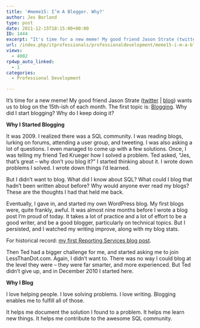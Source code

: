 ```yaml
---
title: '#meme15: I’m A Blogger. Why?'
author: Jes Borland
type: post
date: 2011-12-15T18:15:00+00:00
ID: 1444
excerpt: "It's time for a new meme! My good friend Jason Strate (twitter | blog) wants us to blog on the 15th-ish of each month. The first topic is: Blogging. Why did I start blogging? Why do I keep doing it?"
url: /index.php/itprofessionals/professionaldevelopment/meme15-i-m-a-blogger/
views:
  - 4002
rp4wp_auto_linked:
  - 1
categories:
  - Professional Development

---
```

It&#8217;s time for a new meme! My good friend Jason Strate ([twitter][1] | [blog][2]) wants us to blog on the 15th-ish of each month. The first topic is: [Blogging][3]. Why did I start blogging? Why do I keep doing it? 

**Why I Started Blogging**

It was 2009. I realized there was a SQL community. I was reading blogs, lurking on forums, attending a user group, and tweeting. I was also asking a lot of questions. I even managed to come up with a few solutions. Once, I was telling my friend Ted Krueger how I solved a problem. Ted asked, &#8220;Jes, that&#8217;s great &#8211; why don&#8217;t you blog it?&#8221; I started thinking about it. I wrote down problems I solved. I wrote down things I&#8217;d learned. 

But I didn&#8217;t want to blog. What did I know about SQL? What could I blog that hadn&#8217;t been written about before? Why would anyone ever read my blogs? These are the thoughts I had that held me back. 

Eventually, I gave in, and started my own WordPress blog. My first blogs were, quite frankly, awful. It was almost nine months before I wrote a blog post I&#8217;m proud of today. It takes a lot of practice and a lot of effort to be a good writer, and be a good blogger, particularly on technical topics. But I persisted, and I watched my writing improve, along with my blog stats. 

For historical record: [my first Reporting Services blog post][4]. 

Then Ted had a bigger challenge for me, and started asking me to join LessThanDot.com. Again, I didn&#8217;t want to. There was no way I could blog at the level they were &#8211; they were far smarter, and more experienced. But Ted didn&#8217;t give up, and in December 2010 I started here. 

**Why I Blog** 

I love helping people. I love solving problems. I love writing. Blogging enables me to fulfill all of those. 

It helps me document the solution I found to a problem. It helps me learn new things. It helps me contribute to the awesome SQL community.

 [1]: http://twitter.com/stratesql
 [2]: http://www.jasonstrate.com
 [3]: http://www.jasonstrate.com/2011/12/the-meme15-on-social-networking/
 [4]: http://jesborland.wordpress.com/2009/11/10/these-are-a-few-of-my-favorite-things/